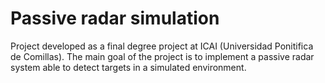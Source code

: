 # Passive radar simulation
Project developed as a final degree project at ICAI (Universidad Ponitifica de Comillas).
The main goal of the project is to implement a passive radar system able to detect targets in a simulated environment.
